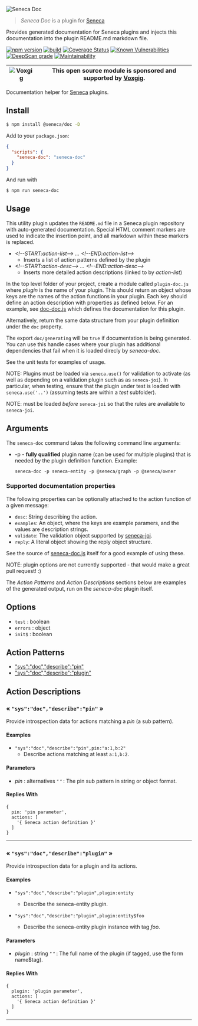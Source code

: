 ![Seneca Doc](http://senecajs.org/files/assets/seneca-logo.png)

> _Seneca Doc_ is a plugin for [Seneca](http://senecajs.org)


Provides generated documentation for Seneca plugins and injects this 
documentation into the plugin README.md markdown file.


[![npm version](https://img.shields.io/npm/v/@seneca/doc.svg)](https://npmjs.com/package/@seneca/doc)
[![build](https://github.com/senecajs/seneca-doc/actions/workflows/build.yml/badge.svg)](https://github.com/senecajs/seneca-doc/actions/workflows/build.yml)
[![Coverage Status](https://coveralls.io/repos/senecajs/seneca-doc/badge.svg?branch=master)](https://coveralls.io/github/senecajs/seneca-doc?branch=master)
[![Known Vulnerabilities](https://snyk.io/test/github/senecajs/seneca-doc/badge.svg)](https://snyk.io/test/github/senecajs/seneca-doc)
[![DeepScan grade](https://deepscan.io/api/teams/5016/projects/25451/branches/796879/badge/grade.svg)](https://deepscan.io/dashboard#view=project&tid=5016&pid=25451&bid=796879)
[![Maintainability](https://api.codeclimate.com/v1/badges/83a38bd880993e70afc1/maintainability)](https://codeclimate.com/github/senecajs/seneca-doc/maintainability)


| ![Voxgig](https://www.voxgig.com/res/img/vgt01r.png) | This open source module is sponsored and supported by [Voxgig](https://www.voxgig.com). |
|---|---|


Documentation helper for [Seneca](senecajs.org) plugins.


## Install

```sh
$ npm install @seneca/doc -D
```

Add to your `package.json`:

```json
{
  "scripts": {
    "seneca-doc": "seneca-doc"
  }
}
```

And run with

```sh
$ npm run seneca-doc
```

## Usage

This utility plugin updates the `README.md` file in a Seneca plugin
repository with auto-generated documentation. Special HTML comment
markers are used to indicate the insertion point, and all markdown
within these markers is replaced.

* _&lt;!--START:action-list--&gt; ... &lt;!--END:action-list--&gt;_
  * Inserts a list of action patterns defined by the plugin
* _&lt;!--START:action-desc--&gt; ... &lt;!--END:action-desc--&gt;_
  * Inserts more detailed action descriptions (linked to by _action-list_)

In the top level folder of your project, create a module called
`plugin-doc.js` where _plugin_ is the name of your plugin. This should
return an object whose keys are the names of the action functions in
your plugin. Each key should define an action description with
properties as defined below. For an example,
see [doc-doc.js](doc-doc.js) which defines the documentation for this
plugin.

Alternatively, return the same data structure from your plugin
definition under the `doc` property.

The export `doc/generating` will be `true` if documentation is being
generated. You can use this handle cases where your plugin has
additional dependencies that fail when it is loaded direcly by
_seneca-doc_.

See the unit tests for examples of usage.

NOTE: Plugins must be loaded via `seneca.use()` for validation to
activate (as well as depending on a validation plugin such as as
`seneca-joi`). In particular, when testing, ensure that the plugin
under test is loaded with `seneca.use('..')` (assuming tests are
within a _test_ subfolder).

NOTE: must be loaded *before* `seneca-joi` so that the rules are
available to `seneca-joi`.


## Arguments

The `seneca-doc` command takes the following command line arguments:

* -p - **fully qualified** plugin name (can be used for multiple plugins)
  that is needed by the plugin definition function. Example:
  ```
  seneca-doc -p seneca-entity -p @seneca/graph -p @seneca/owner
  ```


### Supported documentation properties

The following properties can be optionally attached to the action
function of a given message:

* `desc`: String describing the action.
* `examples`: An object, where the keys are example paramers, and the values are description strings.
* `validate`: The validation object supported by [seneca-joi](//github.com/senecajs/seneca-joi).
* `reply`: A literal object showing the reply object structure.

See the source of [seneca-doc.js](seneca-doc.js#L29) itself for a good
example of using these.

NOTE: plugin options are not currently supported - that would make a
great pull request! :)

The *Action Patterns* and *Action Descriptions* sections below are
examples of the generated output, run on the _seneca-doc_ plugin
itself.


<!--START:options-->


## Options

* `test` : boolean
* `errors` : object
* `init$` : boolean


<!--END:options-->


<!--START:action-list-->


## Action Patterns

* ["sys":"doc","describe":"pin"](#-sysdocdescribepin-)
* ["sys":"doc","describe":"plugin"](#-sysdocdescribeplugin-)


<!--END:action-list-->

<!--START:action-desc-->


## Action Descriptions

### &laquo; `"sys":"doc","describe":"pin"` &raquo;

Provide introspection data for actions matching a _pin_ (a sub pattern).




#### Examples



* `"sys":"doc","describe":"pin",pin:"a:1,b:2"`
  * Describe actions matching at least `a:1,b:2`.
#### Parameters


* _pin_ : alternatives <i><small>"&nbsp;"</small></i>
 : The pin sub pattern in string or object format.




#### Replies With


```
{
  pin: 'pin parameter',
  actions: [
    '{ Seneca action definition }'
  ]
}
```


----------
### &laquo; `"sys":"doc","describe":"plugin"` &raquo;

Provide introspection data for a plugin and its actions.




#### Examples



* `"sys":"doc","describe":"plugin",plugin:entity`
  * Describe the seneca-entity plugin.

* `"sys":"doc","describe":"plugin",plugin:entity$foo`
  * Describe the seneca-entity plugin instance with tag _foo_.
#### Parameters


* _plugin_ : string <i><small>"&nbsp;"</small></i>
 : The full name of the plugin (if tagged, use the form name$tag).




#### Replies With


```
{
  plugin: 'plugin parameter',
  actions: [
    '{ Seneca action definition }'
  ]
}
```


----------


<!--END:action-desc-->


[BadgeCoveralls]: https://coveralls.io/repos/voxgig/seneca-doc/badge.svg?branch=master&service=github
[BadgeNpm]: https://badge.fury.io/js/%40seneca%2Fdoc.svg
[BadgeTravis]: https://travis-ci.org/voxgig/seneca-doc.svg?branch=master
[Coveralls]: https://coveralls.io/github/voxgig/seneca-doc?branch=master
[Npm]: https://www.npmjs.com/package/@seneca/doc
[Travis]: https://travis-ci.org/voxgig/seneca-doc?branch=master

